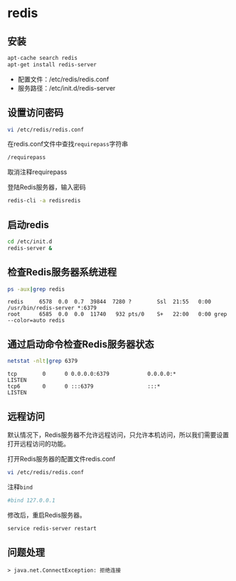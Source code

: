 # redis

## 安装
```bash
apt-cache search redis
apt-get install redis-server
```

- 配置文件：/etc/redis/redis.conf
- 服务路径：/etc/init.d/redis-server

## 设置访问密码

```bash
vi /etc/redis/redis.conf
```
在redis.conf文件中查找`requirepass`字符串
```bash
/requirepass
```
取消注释requirepass

登陆Redis服务器，输入密码
```bash
redis-cli -a redisredis
```
## 启动redis
```bash
cd /etc/init.d
redis-server &
```

## 检查Redis服务器系统进程
```bash
ps -aux|grep redis
```
```
redis     6578  0.0  0.7  39844  7280 ?        Ssl  21:55   0:00 /usr/bin/redis-server *:6379               
root      6585  0.0  0.0  11740   932 pts/0    S+   22:00   0:00 grep --color=auto redis
```

## 通过启动命令检查Redis服务器状态
```bash
netstat -nlt|grep 6379
```
```
tcp        0      0 0.0.0.0:6379            0.0.0.0:*               LISTEN     
tcp6       0      0 :::6379                 :::*                    LISTEN
```
## 远程访问

默认情况下，Redis服务器不允许远程访问，只允许本机访问，所以我们需要设置打开远程访问的功能。

打开Redis服务器的配置文件redis.conf
```bash
vi /etc/redis/redis.conf
```
注释`bind`
```bash
#bind 127.0.0.1
```
修改后，重启Redis服务器。
```bash
service redis-server restart
```

## 问题处理

	> java.net.ConnectException: 拒绝连接
